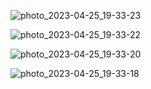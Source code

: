 ![photo_2023-04-25_19-33-23](https://user-images.githubusercontent.com/79687733/234346281-09dd9ef2-94eb-461d-b5b8-9506da141961.jpg)

![photo_2023-04-25_19-33-22](https://user-images.githubusercontent.com/79687733/234346302-d602e17f-453f-4986-89c5-76bb33617677.jpg)

![photo_2023-04-25_19-33-20](https://user-images.githubusercontent.com/79687733/234346319-e506d3f3-fb9b-4e35-93a7-0a0072058362.jpg)

![photo_2023-04-25_19-33-18](https://user-images.githubusercontent.com/79687733/234346340-4de4eee5-a8f3-47b8-9e4e-7c907b9d48c3.jpg)

